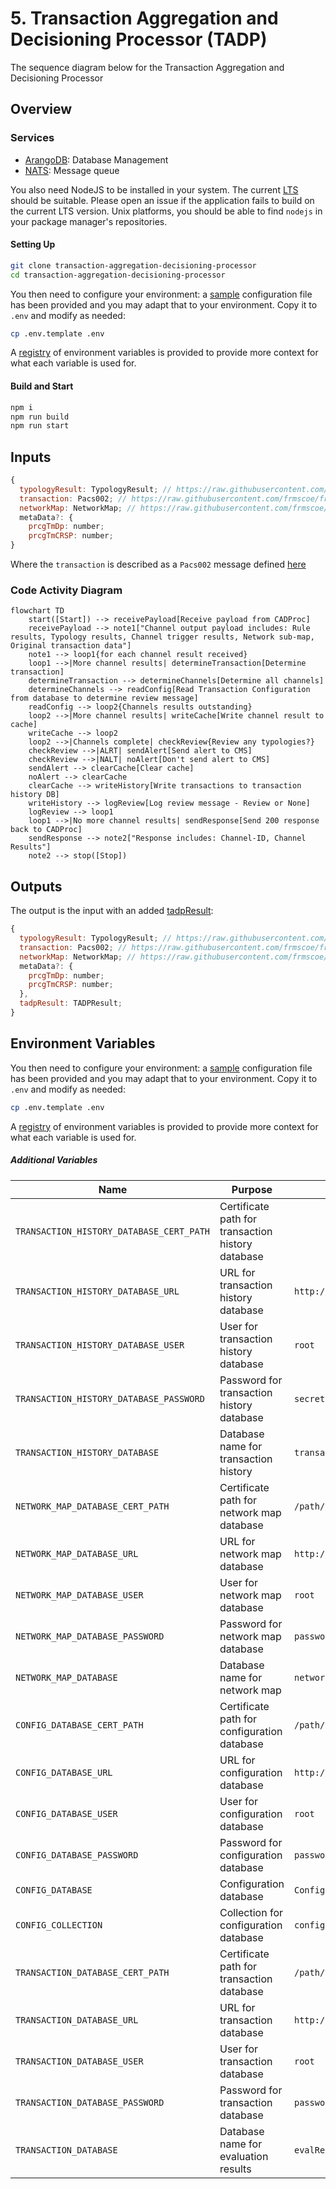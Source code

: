<!-- SPDX-License-Identifier: Apache-2.0 -->

# 5. Transaction Aggregation and Decisioning Processor (TADP)

The sequence diagram below for the Transaction Aggregation and Decisioning Processor

## Overview

### Services

- [ArangoDB](https://arangodb.com/): Database Management
- [NATS](https://nats.io): Message queue

You also need NodeJS to be installed in your system. The current [LTS](https://nodejs.org/en) should be suitable. Please open an issue if the application fails to build on the current LTS version. Unix platforms, you should be able to find `nodejs` in your package manager's repositories.

#### Setting Up

```sh
git clone transaction-aggregation-decisioning-processor
cd transaction-aggregation-decisioning-processor
```
You then need to configure your environment: a [sample](.env.template) configuration file has been provided and you may adapt that to your environment. Copy it to `.env` and modify as needed:

```sh
cp .env.template .env
```
A [registry](https://github.com/frmscoe/docs) of environment variables is provided to provide more context for what each variable is used for.

#### Build and Start

```sh
npm i
npm run build
npm run start
```
## Inputs

```js
{
  typologyResult: TypologyResult; // https://raw.githubusercontent.com/frmscoe/frms-coe-lib/46d1ec1fc9a07b6556baa4fecd80e09c709ccb1b/src/interfaces/processor-files/TypologyResult.ts
  transaction: Pacs002; // https://raw.githubusercontent.com/frmscoe/frms-coe-lib/cb464248be1efc45ba2701131e75fcf89c478baf/src/interfaces/Pacs.002.001.12.ts
  networkMap: NetworkMap; // https://raw.githubusercontent.com/frmscoe/frms-coe-lib/aad0f12d07a82dd948fa9d8033f96e9bf8cb3dde/src/interfaces/NetworkMap.ts
  metaData?: {
    prcgTmDp: number;
    prcgTmCRSP: number;
}
```
Where the `transaction` is described as a `Pacs002` message defined [here](https://github.com/frmscoe/frms-coe-lib/blob/dev/src/interfaces/Pacs.002.001.12.ts)

### Code Activity Diagram

```mermaid
flowchart TD
    start([Start]) --> receivePayload[Receive payload from CADProc]
    receivePayload --> note1["Channel output payload includes: Rule results, Typology results, Channel trigger results, Network sub-map, Original transaction data"]
    note1 --> loop1{for each channel result received}
    loop1 -->|More channel results| determineTransaction[Determine transaction]
    determineTransaction --> determineChannels[Determine all channels]
    determineChannels --> readConfig[Read Transaction Configuration from database to determine review message]
    readConfig --> loop2{Channels results outstanding}
    loop2 -->|More channel results| writeCache[Write channel result to cache]
    writeCache --> loop2
    loop2 -->|Channels complete| checkReview{Review any typologies?}
    checkReview -->|ALRT| sendAlert[Send alert to CMS]
    checkReview -->|NALT| noAlert[Don't send alert to CMS]
    sendAlert --> clearCache[Clear cache]
    noAlert --> clearCache
    clearCache --> writeHistory[Write transactions to transaction history DB]
    writeHistory --> logReview[Log review message - Review or None]
    logReview --> loop1
    loop1 -->|No more channel results| sendResponse[Send 200 response back to CADProc]
    sendResponse --> note2["Response includes: Channel-ID, Channel Results"]
    note2 --> stop([Stop])
```

## Outputs
The output is the input with an added [tadpResult](https://github.com/frmscoe/frms-coe-lib/blob/dev/src/interfaces/processor-files/TADPResult.ts):

```js
{
  typologyResult: TypologyResult; // https://raw.githubusercontent.com/frmscoe/frms-coe-lib/46d1ec1fc9a07b6556baa4fecd80e09c709ccb1b/src/interfaces/processor-files/TypologyResult.ts
  transaction: Pacs002; // https://raw.githubusercontent.com/frmscoe/frms-coe-lib/cb464248be1efc45ba2701131e75fcf89c478baf/src/interfaces/Pacs.002.001.12.ts
  networkMap: NetworkMap; // https://raw.githubusercontent.com/frmscoe/frms-coe-lib/aad0f12d07a82dd948fa9d8033f96e9bf8cb3dde/src/interfaces/NetworkMap.ts
  metaData?: {
    prcgTmDp: number;
    prcgTmCRSP: number;
  },
  tadpResult: TADPResult;
}
```

## Environment Variables

You then need to configure your environment: a [sample](.env.template) configuration file has been provided and you may adapt that to your environment. Copy it to `.env` and modify as needed:

```sh
cp .env.template .env
```
A [registry](https://github.com/frmscoe/docs) of environment variables is provided to provide more context for what each variable is used for.

##### Additional Variables
| Name                                    | Purpose                                     | Example                   |
|-----------------------------------------|---------------------------------------------|---------------------------|
| `TRANSACTION_HISTORY_DATABASE_CERT_PATH` | Certificate path for transaction history database |                           |
| `TRANSACTION_HISTORY_DATABASE_URL`      | URL for transaction history database        | `http://localhost:8529`   |
| `TRANSACTION_HISTORY_DATABASE_USER`     | User for transaction history database       | `root`                    |
| `TRANSACTION_HISTORY_DATABASE_PASSWORD` | Password for transaction history database   | `secret`                  |
| `TRANSACTION_HISTORY_DATABASE`          | Database name for transaction history       | `transactionHistory`      |
| `NETWORK_MAP_DATABASE_CERT_PATH`       | Certificate path for network map database   | `/path/to/cert`           |
| `NETWORK_MAP_DATABASE_URL`             | URL for network map database                | `http://localhost:8529`   |
| `NETWORK_MAP_DATABASE_USER`            | User for network map database               | `root`                    |
| `NETWORK_MAP_DATABASE_PASSWORD`        | Password for network map database           | `password`                |
| `NETWORK_MAP_DATABASE`                 | Database name for network map               | `networkMap`              |
| `CONFIG_DATABASE_CERT_PATH`            | Certificate path for configuration database | `/path/to/cert`           |
| `CONFIG_DATABASE_URL`                  | URL for configuration database              | `http://localhost:8529`   |
| `CONFIG_DATABASE_USER`                 | User for configuration database             | `root`                    |
| `CONFIG_DATABASE_PASSWORD`             | Password for configuration database         | `password`                |
| `CONFIG_DATABASE`                      | Configuration database                      | `Configuration`           |
| `CONFIG_COLLECTION`                    | Collection for configuration database       | `config`                  |
| `TRANSACTION_DATABASE_CERT_PATH`       | Certificate path for transaction database   | `/path/to/cert`           |
| `TRANSACTION_DATABASE_URL`             | URL for transaction database                | `http://localhost:8529`   |
| `TRANSACTION_DATABASE_USER`            | User for transaction database               | `root`                    |
| `TRANSACTION_DATABASE_PASSWORD`        | Password for transaction database           | `password`                |
| `TRANSACTION_DATABASE`                 | Database name for evaluation results        | `evalResults`             |
